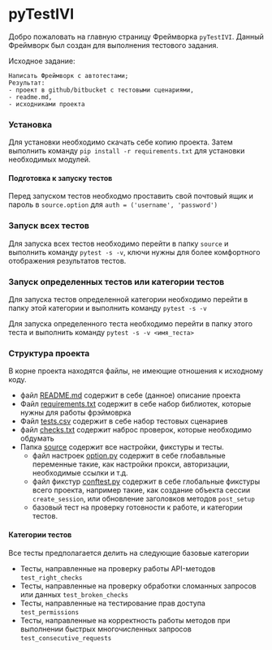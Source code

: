 # pyTestIVI 


Добро пожаловать на главную страницу Фреймворка `pyTestIVI`.
Данный Фреймворк был создан для выполнения тестового задания.

Исходное задание:
```text
Написать Фреймворк с автотестами; 
Результат: 
- проект в github/bitbucket с тестовыми сценариями, 
- readme.md, 
- исходниками проекта
```

### Установка
Для установки необходимо скачать себе копию проекта.
Затем выполнить команду `pip install -r requirements.txt` для установки необходимых модулей.

#### Подготовка к запуску тестов
Перед запуском тестов необходмо проставить свой почтовый ящик и пароль в `source.option` для `auth = ('username', 'password')` 

### Запуск всех тестов
Для запуска всех тестов необходимо перейти в папку `source` и выполнить команду `pytest -s -v`, ключи нужны для более комфортного отображения результатов тестов.

### Запуск определенных тестов или категории тестов
Для запуска тестов определенной категории необходимо перейти в папку этой категории и выполнить команду `pytest -s -v`

Для запуска определенного теста необходимо перейти в папку этого теста и выполнить команду `pytest -s -v <имя_теста>`
    
### Структура проекта    
В корне проекта находятся файлы, не имеющие отношения к исходному коду.
- файл [README.md](README.md) содержит в себе (данное) описание проекта 
- Файл [requirements.txt](requirements) содержит в себе набор библиотек, которые нужны для работы фрэймоврка 
- Файл [tests.csv](tests.csv) содержит в себе набор тестовых сценариев
- файл [checks.txt](checks.txt) содержит наброс проверок, которые необходимо обдумать
- Папка [source](source) содержит все настройки, фикстуры и тесты. 
    - файл настроек [option.py](source/option.py) содержит в себе глобавльные переменные такие, как настройки прокси, авторизации, необходимые ссылки и т.д.
    - файл фикстур [conftest.py](source/conftest.py) содержит в себе глобальные фикстуры всего проекта, например такие, как создание объекта сессии `create_session`, или обновление заголовков методов `post_setup`
    - базовый тест на проверку готовности к работе, и категории тестов.

#### Категории тестов

Все тесты предполагается делить на следующие базовые категории

- Тесты, направленные на проверку работы API-методов `test_right_checks`
- Тесты, направленные на проверку обработки сломанных запросов или данных `test_broken_checks`
- Тесты, направленные на тестирование прав доступа `test_permissions`
- Тесты, направленные на корректность работы методов при выполнении быстрых многочисленных запросов `test_consecutive_requests`  
